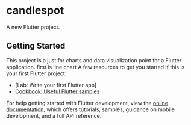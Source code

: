 # candlespot

A new Flutter project.

## Getting Started

This project is a just for charts and data visualization point for a Flutter application.
first is line chart
A few resources to get you started if this is your first Flutter project:

- [Lab: Write your first Flutter app]
- [Cookbook: Useful Flutter samples](https://docs.flutter.dev/cookbook)

For help getting started with Flutter development, view the
[online documentation](https://docs.flutter.dev/), which offers tutorials,
samples, guidance on mobile development, and a full API reference.
